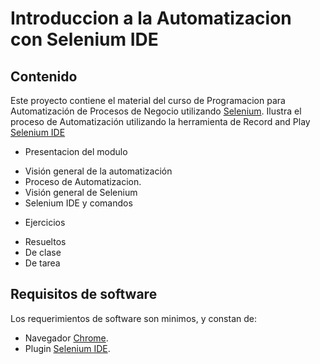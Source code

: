 # Introduccion a la Automatizacion con Selenium IDE
## Contenido
 Este proyecto contiene el material del curso de Programacion para Automatización de Procesos de Negocio utilizando [Selenium](http://selenium.dev).  Ilustra el proceso de Automatización utilizando la herramienta de Record and Play [Selenium IDE](.https://www.selenium.dev/selenium-ide/)

* Presentacion del modulo
 - Visión general de la automatización
 - Proceso de Automatizacion.
 - Visión general de Selenium
 - Selenium IDE y comandos

 
* Ejercicios
 - Resueltos
 - De clase
 - De tarea

## Requisitos de software
Los requerimientos de software son minimos, y constan de:

* Navegador [Chrome](https://www.google.com/chrome/).
* Plugin [Selenium IDE](https://chrome.google.com/webstore/detail/selenium-ide/mooikfkahbdckldjjndioackbalphokd?hl=en).
